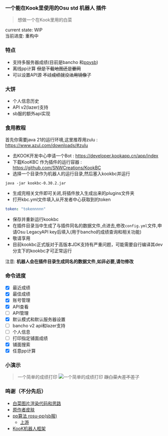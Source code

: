 ### 一个能在Kook里使用的Osu std 机器人 插件
> 想做一个在Kook里用的白菜

current state: WIP \
当前进度: 重构中

### 特点
- 支持多服务器成绩(目前是bancho 和[ppysb](htpps://osu.ppy.sb))
- 离线pp计算 ~~但是下载地图还是要网~~
- 可以设置API源 ~~不过成绩就没法用镜像了~~

### 大饼
- 个人信息历史
- API v2(lazer)支持
- sb服的额外api实现

### 食用教程
首先你需要java 21的运行环境,这里推荐用zulu : https://www.azul.com/downloads/#zulu
- 去KOOK开发中心申请一个Bot : https://developer.kookapp.cn/app/index
- 下载KooKBC 作为插件的运行容器 : https://github.com/SNWCreations/KookBC
- 选择一个目录作为机器人的运行目录,然后塞入kookbc并运行
```shell
java -jar kookbc-0.30.2.jar
```
- 生成完相关文件即可关闭,将插件放入生成出来的plugins文件夹
- 打开kbc.yml文件填入从开发者中心获取到的token
```yaml
token: "tokennnnn"
```
- 保存并重新运行kookbc
- 在插件目录当中生成了与插件同名的数据文件,点进去,修改`config.yml`文件,申请Osu LegacyAPI key后填入(用于bancho的成绩查询和相关功能)
- 敬请享用
- 目前kookbc正式版对于高版本JDK支持有严重问题，可能需要自行编译其dev分支下的kookbc才可正常运行

注意: **机器人会在插件目录生成同名的数据文件,如非必要,请勿修改**

### 命令进度
- [X] 最近成绩
- [X] 最佳成绩
- [X] 账号管理
- [X] API查看
- [ ] API管理
- [X] 默认模式和默认服务器设置
- [ ] bancho v2 api和lazer支持
- [ ] 个人信息
- [ ] 打印指定铺面成绩
- [X] 铺面搜索
- [X] 任意pp计算

### 小演示
> 一个简单的成绩打印
![一个简单的成绩打印](docs/demo.png)
~~跟白菜大差不差了~~

### 鸣谢（不分先后）
- [白菜图片渲染代码和思路](https://github.com/Mother-Ship/cabbageWeb)
- [原作者皮肤](https://tieba.baidu.com/p/4399134680)
- [pp算法 rosu-pp(sb服)](https://github.com/ppy-sb/rosu-pp)
  - [上游](https://github.com/MaxOhn/rosu-pp)
- [KooK机器人框架](https://github.com/SNWCreations/KookBC)